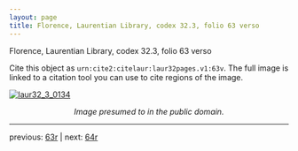 ```yaml
---
layout: page
title: Florence, Laurentian Library, codex 32.3, folio 63 verso
---
```


Florence, Laurentian Library, codex 32.3, folio 63 verso

Cite this object as `urn:cite2:citelaur:laur32pages.v1:63v`.  The full image is linked to a citation tool you can use to cite regions of the image.

[![laur32_3_0134](http://www.homermultitext.org/iipsrv?IIIF=/project/homer/pyramidal/deepzoom/citelaur/laur32imgs/v1/laur32_3_0134.tif/full/800,/0/default.jpg)](http://www.homermultitext.org/ict2/?urn=urn:cite2:citelaur:laur32imgs.v1:laur32_3_0134) 

<p style="text-align: center; font-style: italic;">Image presumed to in the public domain.</p>

---

previous: [63r](../63r/) | next: [64r](../64r/)